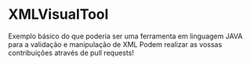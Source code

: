 # XMLVisualTool
Exemplo básico do que poderia ser uma ferramenta em linguagem JAVA para a validação e manipulação de XML
Podem realizar as vossas contribuições através de pull requests!

